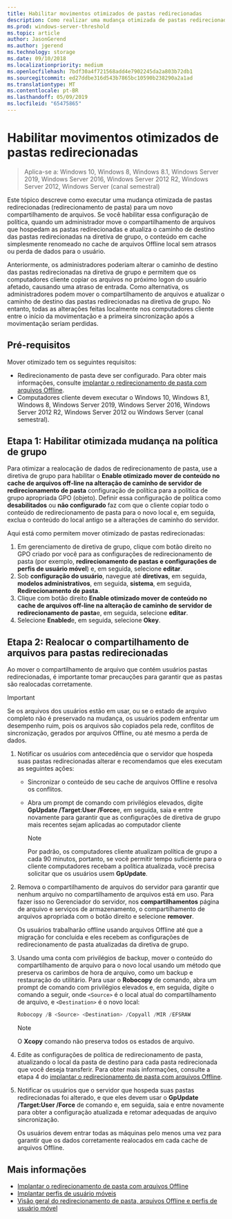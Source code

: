 ```yaml
---
title: Habilitar movimentos otimizados de pastas redirecionadas
description: Como realizar uma mudança otimizada de pastas redirecionadas para um novo compartilhamento de arquivos.
ms.prod: windows-server-threshold
ms.topic: article
author: JasonGerend
ms.author: jgerend
ms.technology: storage
ms.date: 09/10/2018
ms.localizationpriority: medium
ms.openlocfilehash: 7bdf30a4f721568add4e7902245da2a803b72db1
ms.sourcegitcommit: ed27ddbe316d543b7865bc10590b238290a2a1ad
ms.translationtype: MT
ms.contentlocale: pt-BR
ms.lasthandoff: 05/09/2019
ms.locfileid: "65475865"
---
```

# <a name="enable-optimized-moves-of-redirected-folders"></a>Habilitar movimentos otimizados de pastas redirecionadas

>Aplica-se a: Windows 10, Windows 8, Windows 8.1, Windows Server 2019, Windows Server 2016, Windows Server 2012 R2, Windows Server 2012, Windows Server (canal semestral)

Este tópico descreve como executar uma mudança otimizada de pastas redirecionadas (redirecionamento de pasta) para um novo compartilhamento de arquivos. Se você habilitar essa configuração de política, quando um administrador move o compartilhamento de arquivos que hospedam as pastas redirecionadas e atualiza o caminho de destino das pastas redirecionadas na diretiva de grupo, o conteúdo em cache simplesmente renomeado no cache de arquivos Offline local sem atrasos ou perda de dados para o usuário.

Anteriormente, os administradores poderiam alterar o caminho de destino das pastas redirecionadas na diretiva de grupo e permitem que os computadores cliente copiar os arquivos no próximo logon do usuário afetado, causando uma atraso de entrada. Como alternativa, os administradores podem mover o compartilhamento de arquivos e atualizar o caminho de destino das pastas redirecionadas na diretiva de grupo. No entanto, todas as alterações feitas localmente nos computadores cliente entre o início da movimentação e a primeira sincronização após a movimentação seriam perdidas.

## <a name="prerequisites"></a>Pré-requisitos

Mover otimizado tem os seguintes requisitos:

- Redirecionamento de pasta deve ser configurado. Para obter mais informações, consulte [implantar o redirecionamento de pasta com arquivos Offline](deploy-folder-redirection.md).
- Computadores cliente devem executar o Windows 10, Windows 8.1, Windows 8, Windows Server 2019, Windows Server 2016, Windows Server 2012 R2, Windows Server 2012 ou Windows Server (canal semestral).

## <a name="step-1-enable-optimized-move-in-group-policy"></a>Etapa 1: Habilitar otimizada mudança na política de grupo

Para otimizar a realocação de dados de redirecionamento de pasta, use a diretiva de grupo para habilitar o **Enable otimizado mover de conteúdo no cache de arquivos off-line na alteração de caminho de servidor de redirecionamento de pasta** configuração de política para a política de grupo apropriada GPO (objeto). Definir essa configuração de política como **desabilitados** ou **não configurado** faz com que o cliente copiar todo o conteúdo de redirecionamento de pasta para o novo local e, em seguida, exclua o conteúdo do local antigo se a alterações de caminho do servidor.

Aqui está como permitem mover otimizado de pastas redirecionadas:

1. Em gerenciamento de diretiva de grupo, clique com botão direito no GPO criado por você para as configurações de redirecionamento de pasta (por exemplo, **redirecionamento de pastas e configurações de perfis de usuário móvel**) e, em seguida, selecione **editar**.
2. Sob **configuração do usuário**, navegue até **diretivas**, em seguida, **modelos administrativos**, em seguida, **sistema**, em seguida,  **Redirecionamento de pasta**.
3. Clique com botão direito **Enable otimizado mover de conteúdo no cache de arquivos off-line na alteração de caminho de servidor de redirecionamento de pasta**e, em seguida, selecione **editar**.
4. Selecione **Enabled**e, em seguida, selecione **Okey**.

## <a name="step-2-relocate-the-file-share-for-redirected-folders"></a>Etapa 2: Realocar o compartilhamento de arquivos para pastas redirecionadas

Ao mover o compartilhamento de arquivo que contém usuários pastas redirecionadas, é importante tomar precauções para garantir que as pastas são realocadas corretamente.

>[!IMPORTANT]
>Se os arquivos dos usuários estão em usar, ou se o estado de arquivo completo não é preservado na mudança, os usuários podem enfrentar um desempenho ruim, pois os arquivos são copiados pela rede, conflitos de sincronização, gerados por arquivos Offline, ou até mesmo a perda de dados.

1. Notificar os usuários com antecedência que o servidor que hospeda suas pastas redirecionadas alterar e recomendamos que eles executam as seguintes ações:

      - Sincronizar o conteúdo de seu cache de arquivos Offline e resolva os conflitos.
      - Abra um prompt de comando com privilégios elevados, digite **GpUpdate /Target:User /Force**e, em seguida, saia e entre novamente para garantir que as configurações de diretiva de grupo mais recentes sejam aplicadas ao computador cliente

        >[!NOTE]
        >Por padrão, os computadores cliente atualizam política de grupo a cada 90 minutos, portanto, se você permitir tempo suficiente para o cliente computadores recebam a política atualizada, você precisa solicitar que os usuários usem **GpUpdate**.
2. Remova o compartilhamento de arquivos do servidor para garantir que nenhum arquivo no compartilhamento de arquivos está em uso. Para fazer isso no Gerenciador do servidor, nos **compartilhamentos** página de arquivo e serviços de armazenamento, o compartilhamento de arquivos apropriada com o botão direito e selecione **remover**.

    Os usuários trabalharão offline usando arquivos Offline até que a migração for concluída e eles recebem as configurações de redirecionamento de pasta atualizadas da diretiva de grupo.

3. Usando uma conta com privilégios de backup, mover o conteúdo do compartilhamento de arquivo para o novo local usando um método que preserva os carimbos de hora de arquivo, como um backup e restauração do utilitário. Para usar o **Robocopy** de comando, abra um prompt de comando com privilégios elevados e, em seguida, digite o comando a seguir, onde ```<Source>``` é o local atual do compartilhamento de arquivo, e ```<Destination>``` é o novo local:

    ```PowerShell
    Robocopy /B <Source> <Destination> /Copyall /MIR /EFSRAW
    ```

    >[!NOTE]
    >O **Xcopy** comando não preserva todos os estados de arquivo.
4. Edite as configurações de política de redirecionamento de pasta, atualizando o local da pasta de destino para cada pasta redirecionada que você deseja transferir. Para obter mais informações, consulte a etapa 4 do [implantar o redirecionamento de pasta com arquivos Offline](deploy-folder-redirection.md).
5. Notificar os usuários que o servidor que hospeda suas pastas redirecionadas foi alterado, e que eles devem usar o **GpUpdate /Target:User /Force** de comando e, em seguida, saia e entre novamente para obter a configuração atualizada e retomar adequadas de arquivo sincronização.

    Os usuários devem entrar todas as máquinas pelo menos uma vez para garantir que os dados corretamente realocados em cada cache de arquivos Offline.

## <a name="more-information"></a>Mais informações

* [Implantar o redirecionamento de pasta com arquivos Offline](deploy-folder-redirection.md)
* [Implantar perfis de usuário móveis](deploy-roaming-user-profiles.md)
* [Visão geral do redirecionamento de pasta, arquivos Offline e perfis de usuário móvel](folder-redirection-rup-overview.md)